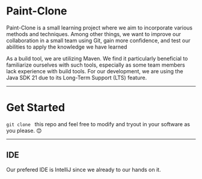 # Paint-Clone
Paint-Clone is a small learning project where we aim to incorporate various methods and techniques. Among other things, we want to improve our collaboration in a small team using Git, gain more confidence, and test our abilities to apply the knowledge we have learned

As a build tool, we are utilizing Maven. We find it particularly beneficial to familiarize ourselves with such tools, especially as some team members lack experience with build tools. For our development, we are using the Java SDK 21 due to its Long-Term Support (LTS) feature.

---

# Get Started
``git clone `` this repo and feel free to modify and tryout in your software as you please. 😊

---

## IDE
Our prefered IDE is IntelliJ since we already to our hands on it.
